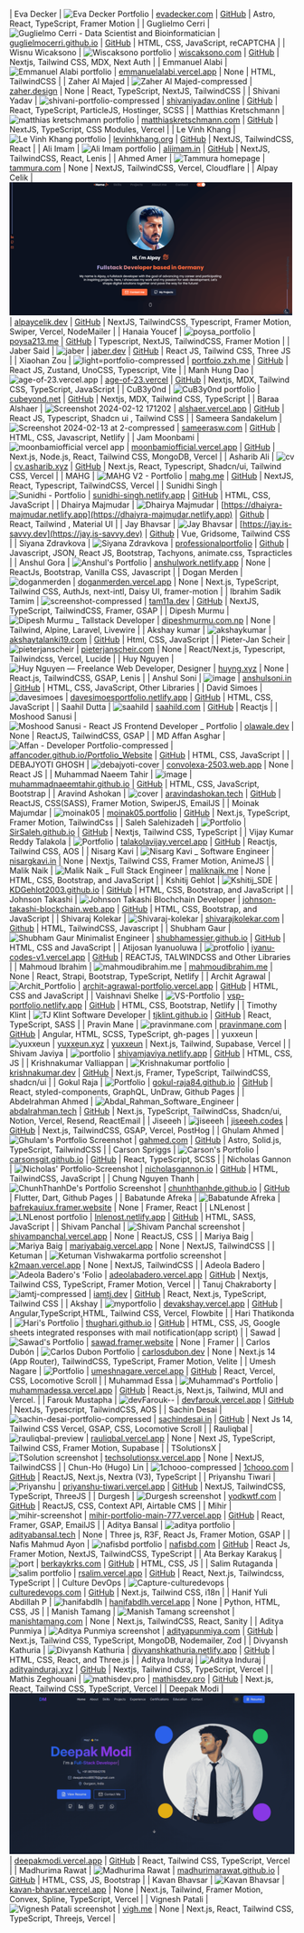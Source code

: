| Eva Decker | ![Eva Decker Portfolio](https://github.com/Evavic44/portfolio-ideas/assets/4117920/466f86cd-ae24-454f-924b-5af6d419b5f6) | [evadecker.com](https://evadecker.com) | [GitHub](https://github.com/evadecker/evadecker.com) | Astro, React, TypeScript, Framer Motion |
| Guglielmo Cerri | ![Guglielmo Cerri - Data Scientist and Bioinformatician](https://github.com/Evavic44/portfolio-ideas/assets/53873209/ec76028c-0487-4a40-9919-5bded7b391f7) | [guglielmocerri.github.io](https://guglielmocerri.github.io) | [GitHub](https://github.com/GuglielmoCerri/GuglielmoCerri.github.io) | HTML, CSS, JavaScript, reCAPTCHA |
| Wisnu Wicaksono | ![Wiscaksono portfolio](https://github.com/Evavic44/portfolio-ideas/assets/53873209/462f6725-9c96-4d0f-be1c-ce27d9c782ad) | [wiscaksono.com](https://wiscaksono.com/) | [GitHub](https://github.com/wiscaksono/wiscaksono-site) | Nextjs, Tailwind CSS, MDX, Next Auth |
| Emmanuel Alabi | ![Emmanuel Alabi portfolio](https://github.com/Evavic44/portfolio-ideas/assets/49512755/c9a8959f-487c-4ad0-8003-27ed52aa00ed) | [emmanuelalabi.vercel.app](https://emmanuelalabi.vercel.app/) | None | HTML, TailwindCSS |
| Zaher Al Majed | ![Zaher Al Majed-compressed](https://github.com/Evavic44/portfolio-ideas/assets/53873209/1b1b4e1f-ad4f-4815-9449-8bd0d71570d2) | [zaher.design](https://zaher.design/) | None | React, TypeScript, NextJS, TailwindCSS |
| Shivani Yadav | ![shivani-portfolio-compressed](https://github.com/ShivaniYadav07/portfolio-ideas/assets/134120753/b816ca70-c4b8-4e32-8c82-1b7cf2f03295) | [shivaniyadav.online](https://shivaniyadav.online) | [GitHub](https://github.com/ShivaniYadav07/Portfolio) | React, TypeScript, ParticleJS, Hostinger, SCSS |
| Matthias Kretschmann | ![matthias kretschmann portfolio](https://github.com/Evavic44/portfolio-ideas/assets/53873209/69ad4ade-73e3-4dd5-bacd-ad4c326a1d08) | [matthiaskretschmann.com](https://matthiaskretschmann.com/) | [GitHub](https://github.com/kremalicious/portfolio) | NextJS, TypeScript, CSS Modules, Vercel |
| Le Vinh Khang | ![Le Vinh Khang portfolio](https://github.com/Evavic44/portfolio-ideas/assets/53873209/563a8446-1886-41d1-8954-999023d3d7b7) | [levinhkhang.org](https://levinhkhang.org/) | [GitHub](https://github.com/levinhkhangzz/personal-website) | NextJS, TailwindCSS, React |
| Ali Imam | ![Ali Imam portfolio](https://github.com/Evavic44/portfolio-ideas/assets/53873209/e83f0004-b7c9-4a50-9c79-e2299e5fa864) | [aliimam.in](https://www.aliimam.in/) | [GitHub](https://github.com/aliimam-in/aliimam) | NextJS, TailwindCSS, React, Lenis |
| Ahmed Amer | ![Tammura homepage](https://github.com/Evavic44/portfolio-ideas/assets/53873209/f4f03d80-b602-4598-bb52-659f49ea2fc1) | [tammura.com](https://tammura.com/) | None | NextJS, TailwindCSS, Vercel, Cloudflare |
| Alpay Celik | ![Alpay Celik homepage](https://raw.githubusercontent.com/AlpayC/portfolio_site/main/fullpage.png) | [alpaycelik.dev](https://alpaycelik.dev/) | [GitHub](https://github.com/AlpayC/portfolio_site) | NextJS, TailwindCSS, Typescript, Framer Motion, Swiper, Vercel, NodeMailer |
| Hanaia Youcef | ![poysa_portfolio](https://github.com/Evavic44/portfolio-ideas/assets/96303710/09a844b7-ec18-4ce7-97b9-a9fa17a6f4d2) | [poysa213.me](https://poysa213.me/) | [GitHub](https://github.com/poysa213/portfolio) | Typescript, NextJS, TailwindCSS, Framer Motion |
| Jaber Said | ![jaber](https://github.com/Jaber-Saed/portfolio-ideas/assets/92320333/840a4a26-325f-44ca-b6b6-01c348f046b1) | [jaber.dev](https://jaber.dev) | [GitHub](https://github.com/Jaber-Saed/3d-protfoluo) | React JS, Tailwind CSS, Three JS |
| Xiaohan Zou | ![light=portfolio-compressed](https://github.com/RahulKRaj7/portfolio-ideas/assets/113328473/689fec1a-dd19-42d5-986c-965a8893d9cd) | [portfoio.zxh.me](https://portfolio.zxh.me/) | [GitHub](https://github.com/Renovamen/playground-macos) | React JS, Zustand, UnoCSS, Typescript, Vite |
| Manh Hung Dao | ![age-of-23.vercel.app](https://github.com/Evavic44/portfolio-ideas/assets/81293286/c5993193-de95-4289-bba6-ba47e30a9c7f) | [age-of-23.vercel](https://age-of-23.vercel.app/) | [GitHub](https://github.com/mahhung12/AgeOf23) | Nextjs, MDX, Tailwind CSS, TypeScript, JavaScript |
| CuB3y0nd | ![CuB3y0nd portfolio](https://github.com/Evavic44/portfolio-ideas/assets/91041570/fce4f9d4-80d9-48b3-b439-bade2f671d95) | [cubeyond.net](https://cubeyond.net) | [GitHub](https://github.com/CuB3y0nd/cubeyond.net) | Nextjs, MDX, Tailwind CSS, TypeScript |
| Baraa Alshaer | ![Screenshot 2024-02-12 171202](https://github.com/Evavic44/portfolio-ideas/assets/89737291/32e7df8d-9c05-4110-9716-abe98699fa56) | [alshaer.vercel.app](https://alshaer.vercel.app/) | [GitHub](https://github.com/balshaer/alshaer) | React JS, Typescript, Shadcn ui , Tailwind CSS |
| Sameera Sandakelum | ![Screenshot 2024-02-13 at 2-compressed](https://github.com/sameerasw/portfolio-ideas/assets/68902530/795476a2-f048-49d9-9ce1-74e5abfa9269) | [sameerasw.com](https://sameerasw.com/) | [GitHub](https://github.com/sameerasw/sameerasw.com) | HTML, CSS, Javascript, Netlify |
| Jam Moonbami | ![moonbamiofficial vercel app](https://github.com/MoonbamiOfficial/portfolio-ideas/assets/141120384/bba11386-7807-486d-95e2-39eee7bb89fd) | [moonbamiofficial.vercel.app](https://moonbamiofficial.vercel.app) | [GitHub](https://github.com/MoonbamiOfficial/dev-portfolio) | Next.js, Node.js, React, Tailwind CSS, MongoDB, Vercel |
| Asharib Ali | ![cv](https://github.com/Evavic44/portfolio-ideas/assets/102221198/c08ac4bc-f5d9-4115-89c9-e31f244428e2) | [cv.asharib.xyz](https://cv.asharib.xyz/) | [GitHub](https://github.com/AsharibAli/cv) | Next.js, React, Typescript, Shadcn/ui, Tailwind CSS, Vercel |
| MAHG | ![MAHG V2 - Portfolio](https://github.com/mahg0899/portfolio-ideas/assets/46274461/dfcd679a-924a-4a96-b513-a374790ff8ab) | [mahg.me](https://mahg.me) | [GitHub](https://github.com/mahg0899/mahgv2) | NextJS, React, Typescript, TailwindCSS, Vercel |
| Sunidhi Singh | ![Sunidhi - Portfolio](https://github.com/Evavic44/portfolio-ideas/assets/62628408/8834605e-e1b1-47a9-8fea-ad6886ded87e) | [sunidhi-singh.netlify.app](https://sunidhi-singh.netlify.app/) | [GitHub](https://github.com/sunidhi014) | HTML, CSS, JavaScript |
| Dhairya Majmudar | ![Dhairya Majmudar](https://github.com/DhairyaMajmudar/portfolio-ideas/assets/124715224/51942f9f-adc8-43e9-ae02-c0009ca3ea4f) | [https://dhaiyra-majmudar.netlify.app](https://dhaiyra-majmudar.netlify.app) | [Github](https://github.com/DhairyaMajmudar/Personal-Portfolio) | React, Tailwind , Material UI |
| Jay Bhavsar | ![Jay Bhavsar](https://github.com/jbhv12/portfolio-ideas/assets/12010616/2fa35af8-eb56-4731-afb5-678c93c1b77d) | [https://jay.is-savvy.dev](https://jay.is-savvy.dev) | [Github](https://github.com/jbhv12/portfolio) | Vue, Gridsome, Tailwind CSS |
| Siyana Zdravkova | ![Siyana Zdravkova](https://github.com/Evavic44/portfolio-ideas/assets/52591976/7d91285a-0e1e-4f2c-8c59-c0c33ce61092) | [professionalportfolio](https://bluebutterflies.github.io/professionalportfolio/) | [Github](https://github.com/BlueButterflies/professionalportfolio) | Javascript, JSON, React JS, Bootstrap, Tachyons, animate.css, Tspracticles |
| Anshul Gora | ![Anshul's Portfolio](https://github.com/Evavic44/portfolio-ideas/assets/75837854/35c37ffc-3ad2-4a76-823e-b4d5158306db) | [anshulwork.netlify.app](https://anshulwork.netlify.app/) | None | ReactJs, Bootstrap, Vanilla CSS, Javascript |
| Dogan Merden | ![doganmerden](https://github.com/adambornrepo/portfolio-ideas/assets/121860189/17eb33c3-27a1-409a-8342-9ff9d38e25ca) | [doganmerden.vercel.app](https://doganmerden.vercel.app/) | None | Next.js, TypeScript, Tailwind CSS, AuthJs, next-intl, Daisy UI, framer-motion |
| Ibrahim Sadik Tamim | ![screenshot-compressed](https://tam11a.dev/screenshot-compressed.png) | [tam11a.dev](https://tam11a.dev) | [GitHub](https://github.com/tam11a/tam11a.dev) | NextJS, TypeScript, TailwindCSS, Framer, GSAP |
| Dipesh Murmu | ![Dipesh Murmu _ Tallstack Developer](https://github.com/user-attachments/assets/33675b3c-19bb-44d4-9218-7180d66b1184) | [dipeshmurmu.com.np](https://dipeshmurmu.com.np/) | None | Tailwind, Alpine, Laravel, Livewire |
| Akshay kumar | ![akshaykumar](https://github.com/akshaytalanki19/portfolio-ideas/assets/110332292/4598f249-9847-4f7e-87ca-05f8f864dce1) | [akshaytalanki19.com](https://akshaytalanki.netlify.app/) | [GitHub](https://github.com/akshaytalanki19/portfolio) | Html, CSS, JavaScript |
| Pieter-Jan Scheir | ![pieterjanscheir](https://github.com/Evavic44/portfolio-ideas/assets/56866152/a2389222-c8f0-4c0f-ae10-472cd7b6f5a0) | [pieterjanscheir.com](https://www.pieterjanscheir.com/) | None | React/Next.js, Typescript, Tailwindcss, Vercel, Lucide |
| Huy Nguyen | ![Huy Nguyen — Freelance Web Developer, Designer](https://github.com/Evavic44/portfolio-ideas/assets/53873209/1ebb8e46-9ae2-46fb-a151-190cc1bfdf23) | [huyng.xyz](https://www.huyng.xyz/) | None | React.js, TailwindCSS, GSAP, Lenis |
| Anshul Soni | ![image](https://github.com/anshulsoni2010/adding-my-portfolio-ideas/assets/102960277/875d5d3d-d235-422a-ab52-abe2d5f73f2e) | [anshulsoni.in](https://www.anshulsoni.in/) | [GitHub](https://github.com/anshulsoni2010/portfolio-website) | HTML, CSS, JavaScript, Other Libraries |
| David Simoes | ![davesimoes](https://github.com/DaveSimoes/portfolio-ideas/assets/109705197/f4ba1b4c-bf4b-4104-addd-b5cecde3cb94) | [davesimoesportfolio.netlify.app](https://davesimoesportfolio.netlify.app/) | [GitHub](https://github.com/DaveSimoes/Developer.Portfolio) | HTML, CSS, JavaScript |
| Saahil Dutta | ![saahild](https://github.com/Evavic44/portfolio-ideas/assets/58448036/aad39399-a3cf-447c-94e9-6b547dbb2fcb) | [saahild.com](https://saahild.com/) | [GitHub](https://github.com/NeonGamerBot-QK/saahild.com) | Reactjs |
| Moshood Sanusi | ![Moshood Sanusi - React JS Frontend Developer _ Portfolio](https://github.com/Evavic44/portfolio-ideas/assets/53873209/67eba3f4-2e1c-423f-a486-34975df32aaa) | [olawale.dev](https://www.olawale.dev/) | None | ReactJS, TailwindCSS, GSAP |
| MD Affan Asghar | ![Affan - Developer Portfolio-compressed](https://github.com/Evavic44/portfolio-ideas/assets/53873209/8f59ccd6-19c0-4405-89aa-0885b38a39f0) | [affancoder.github.io/Portfolio_Website](https://affancoder.github.io/Portfolio_Website/) | [GitHub](https://github.com/affancoder/Portfolio_Website) | HTML, CSS, JavaScript |
| DEBAJYOTI GHOSH | ![debajyoti-cover](https://github.com/DGRYZER/portfolio-ideas/assets/62628408/aff74380-321d-4a21-999f-361903e3d647) | [convolexa-2503.web.app](https://convolexa-2503.web.app/) | None | React JS |
| Muhammad Naeem Tahir | ![image](https://github.com/muhammadnaeemtahir/portfolio-ideas/assets/95528641/f38155ca-b531-45e4-b9f4-f89882d1efee) | [muhammadnaeemtahir.github.io](https://muhammadnaeemtahir.github.io/) | [GitHub](https://github.com/muhammadnaeemtahir/muhammadnaeemtahir.github.io) | HTML, CSS, JavaScript, Bootstrap |
| Aravind Ashokan | ![cover](https://github.com/code-lover636/portfolio-ideas/assets/77882744/3fc8e8fd-be7d-49c5-aa7e-05bd5b77947c) | [aravindashokan.tech](https://aravindashokan.tech) | [GitHub](https://github.com/code-lover636/aravindashokan) | ReactJS, CSS(SASS), Framer Motion, SwiperJS, EmailJS |
| Moinak Majumdar | ![moinak05](https://github.com/Moinak-Majumdar/portfolio-ideas/assets/99950805/4949bcb5-6712-45a2-9e10-6f458ffb1fb6) | [moinak05.portfolio](https://moinak05.vercel.app/) | [GitHub](https://github.com/Moinak-Majumdar/portfolio) | Next.js, TypeScript, Framer Motion, TailwindCss |
| Saleh Salehizadeh | ![Portfolio](https://github.com/SirSaleh/portfolio-ideas/assets/7755345/a74dc18f-5739-4673-bb47-2b0c408059d9) | [SirSaleh.github.io](https://sirsaleh.github.io/Portfolio/) | [GitHub](https://github.com/SirSaleh/Portfolio) | Nextjs, Tailwind CSS, TypeScript |
| Vijay Kumar Reddy Talakola | ![Portfolio](https://github.com/VijayKumarReddyTalakola/portfolio-ideas/assets/109469574/c75a54c9-4f3b-47a3-920b-3da9f82ccb1c) | [talakolavijay.vercel.app](https://talakolavijay.vercel.app/) | [GitHub](https://github.com/VijayKumarReddyTalakola/MyPortFolio) | Reactjs, Tailwind CSS, AOS |
| Nisarg Kavi | ![Nisarg Kavi _ Software Engineer](https://github.com/Evavic44/portfolio-ideas/assets/53873209/219370ad-c82b-43bc-a319-35d00dcf9b61) | [nisargkavi.in](https://www.nisargkavi.in/) | None | Nextjs, Tailwind CSS, Framer Motion, AnimeJS |
| Malik Naik | ![Malik Naik _ Full Stack Engineer](https://github.com/Evavic44/portfolio-ideas/assets/53873209/1724a180-1647-42cd-977e-161d8ed94418) | [maliknaik.me](https://www.maliknaik.me/) | None | HTML, CSS, Bootstrap, and JavaScript |
| Kshitij Gehlot | ![Kshitij_SDE](https://github.com/KDGehlot2003/portfolio-ideas/assets/97123008/0dadbdb3-2d5b-42dc-8c6f-5af25bc94fcb) | [KDGehlot2003.github.io](https://kdgehlot2003.github.io/Portfolio/) | [GitHub](https://github.com/KDGehlot2003/Portfolio) | HTML, CSS, Bootstrap, and JavaScript |
| Johnson Takashi | ![Johnson Takashi  Blochchain Developer](https://github.com/Evavic44/portfolio-ideas/assets/136550624/7a307c24-fa55-44b5-bcc2-c8997bb0f210) | [johnson-takashi-blockchain.web.app](https://johnson-takashi-blockchain.web.app/) | [GitHub](https://github.com/John-T45/John-T45.github.io) | HTML, CSS, Bootstrap, and JavaScript |
| Shivaraj Kolekar | ![Shivaraj-kolekar](https://github.com/Shivaraj-Kolekar/portfolio-ideas/assets/87165724/c838dc19-b23e-413b-83ae-e43211e87a5f) | [shivarajkolekar.com](https://shivaraj-portfolio.vercel.app/) | [Github](https://github.com/Shivaraj-Kolekar/portfolio) | HTML, TailwindCSS, Javascript |
| Shubham Gaur | ![Shubham Gaur Minimalist Engineer](https://i.ibb.co/5hmF1ch/Screenshot-2024-06-27-124604.png) | [shubhamessier.github.io](https://shubhamessier.github.io/portfolio) | [GitHub](https://github.com/shubhamessier/portfolio) | HTML, CSS and JavaScript |
| Atijosan Iyanuoluwa | ![protfolio](https://github.com/Evavic44/portfolio-ideas/assets/108562866/2421d6e6-0053-4714-8009-ffa90223353a) | [iyanu-codes-v1.vercel.app](https://iyanu-codes-v1.vercel.app/) | [GitHub](https://github.com/Iyanu1396) | REACTJS, TALWINDCSS and Other Libraries |
| Mahmoud Ibrahim | ![mahmoudibrahim.me](https://github.com/mahmoudgx/portfolio-ideas/assets/21027024/bac949d7-b209-424c-ace6-a57d067509c1) | [mahmoudibrahim.me](https://mahmoudibrahim.me) | None | React, Strapi, Bootstrap, TypeScript, Netlify |
| Archit Agrawal | ![Archit_Portfolio](https://github.com/user-attachments/assets/5915dab8-54cb-43b8-b847-b96bff570409) | [archit-agrawal-portfolio.vercel.app](https://archit-agrawal-portfolio.vercel.app/) | [GitHub](https://github.com/ArchitAgrawal25/Portfolio) | HTML, CSS and JavaScript |
| Vaishnavi Shelke | ![VS-Portfolio](https://github.com/user-attachments/assets/e8213586-99b9-435a-ac9f-7335fc3dcae3) | [vsp-portfolio.netlify.app](https://vsp-portfolio.netlify.app) | [GitHub](https://github.com/vaishnavishelke2021/Portfolio-Website) | HTML, CSS, Bootstrap, Netlify |
| Timothy Klint | ![TJ Klint Software Developer](https://github.com/user-attachments/assets/1897df67-24c7-418c-b96b-57d5b94b7e3b) | [tjklint.github.io](https://tjklint.github.io) | [GitHub](https://github.com/tjklint/tjklint.github.io) | React, TypeScript, SASS |
| Pravin Mane | ![pravinmane.com](https://github.com/user-attachments/assets/310d061d-ba72-45dd-b18f-32ca7536dab7) | [pravinmane.com](https://www.pravinmane.com/) | [GitHub](https://github.com/pravinmane1/Portfolio) | Angular, HTML, SCSS, TypeScript, gh-pages |
| yuxxeun | ![yuxxeun](https://github.com/user-attachments/assets/0008dca1-ade4-4baa-bb07-541efe93a824) | [yuxxeun.xyz](https://yuxxeun.xyz) | [yuxxeun](https://github.com/yuxxeun) | Next.js, Tailwind, Supabase, Vercel |
| Shivam Javiya | ![portfolio](https://github.com/user-attachments/assets/209954b3-0a7a-422a-b3ff-71178126d8cb) | [shivamjaviya.netlify.app](https://shivamjaviya.netlify.app/) | [GitHub](https://github.com/ShivamJaviya/Shivam_Portfolio) | HTML, CSS, JS |
| Krishnakumar Valliappan | ![Krishnakumar portfolio](https://github.com/user-attachments/assets/47417aec-3674-4e02-a459-2635bfee76e4) | [krishnakumar.dev](https://www.krishnakumar.dev/) | [GitHub](https://github.com/krishnavalliappan/portfolio-website) | Next.js, Framer, TypeScript, TailwindCSS, shadcn/ui |
| Gokul Raja | ![Portfolio](https://github.com/user-attachments/assets/59df372f-c338-4410-8b23-af2b21ffd705) | [gokul-raja84.github.io](https://gokul-raja84.github.io/) | [GitHub](https://github.com/Gokul-Raja84/gokul-raja84.github.io) | React, styled-components, GraphQL, UnDraw, Github Pages |
| Abdelrahman Ahmed | ![Abdal_Rahman_Software_Engineer](https://github.com/user-attachments/assets/8d323b25-452e-4541-8120-34f9e8868211) | [abdalrahman.tech](https://abdalrahman.tech) | [GitHub](https://github.com/AB-DALRAHM-AN) | Next.js, TypeScript, TailwindCss, Shadcn/ui, Notion, Vercel, Resend, ReactEmail |
| Jiseeeh | ![jiseeeh](https://github.com/user-attachments/assets/e15090ec-a4a2-49b4-9f02-07a127e7bd7a) | [jiseeeh.codes](https://jiseeeh.codes) | [GitHub](https://github.com/Jiseeeh/portfolio-revamp) | Next.js, TailwindCSS, GSAP, Vercel, PostHog |
| Ghulam Ahmed | ![Ghulam's Portfolio Screenshot](https://github.com/user-attachments/assets/7bb42754-c642-4031-98a2-f3cf12351947) | [gahmed.com](https://gahmed.com) | [GitHub](https://github.com/theghulam) | Astro, Solid.js, TypeScript, TailwindCSS |
| Carson Spriggs | ![Carson's Portfolio](https://github.com/user-attachments/assets/ebc39e5e-4cf5-4852-8649-81a41a772130) | [carsonsgit.github.io](https://carsonsgit.github.io/) | [GitHub](https://github.com/carsonSgit/carsonsgit.github.io) | React, TypeScript, SCSS |
| Nicholas Gannon | ![Nicholas' Portfolio-Screenshot](https://github.com/user-attachments/assets/a9fe6bee-fe62-4275-8078-cc0dcbff4957) | [nicholasgannon.io](https://nicholasgannon.io/) | [GitHub](https://github.com/NicholasGannon/Portfolio) | HTML, TailwindCSS, JavaScript |
| Chung Nguyen Thanh | ![ChunhThanhDe's Portfolio Screenshot](https://github.com/user-attachments/assets/1d84ec41-2003-4dbf-a147-0bf6e557464c) | [chunhthanhde.github.io](https://chunhthanhde.github.io) | [GitHub](https://github.com/chunhthanhde) | Flutter, Dart, Github Pages |
| Babatunde Afreka | ![Babatunde Afreka](https://github.com/user-attachments/assets/40998efa-1242-4a34-bbd0-0c8f52bae569) | [bafrekauiux.framer.website](https://bafrekauiux.framer.website/) | None | Framer, React |
| LNLenost | ![LNLenost portfolio](https://github.com/user-attachments/assets/04257cca-db69-4917-97c0-6e8d44d8599c) | [lnlenost.netlify.app](https://lnlenost.netlify.app/) | [GitHub](https://github.com/LNLenost/lnlenost.github.io) | HTML, SASS, JavaScript |
| Shivam Panchal | ![Shivam Panchal screenshot](https://github.com/user-attachments/assets/a2eee35e-c4d9-40e0-b426-97173a921888) | [shivampanchal.vercel.app](https://shivampanchal.vercel.app/) | None | ReactJS, CSS |
| Mariya Baig | ![Mariya Baig](https://github.com/user-attachments/assets/a84c4d58-5d4b-4750-aecc-1111c13c4f8d) | [mariyabaig.vercel.app](https://mariyabaig.vercel.app/) | None | NextJS, TailwindCSS |
| Ketuman | ![Ketuman Vishwakarma portfolio screenshot](https://github.com/user-attachments/assets/2eeb3d2a-47b4-4646-ae43-3205558c2077) | [k2maan.vercel.app](https://k2maan.vercel.app/) | None | NextJS, TailwindCSS |
| Adeola Badero | ![Adeola Badero's 'Folio](https://github.com/user-attachments/assets/e9f4789e-0544-4294-873b-1b46d980acbe) | [adeolabadero.vercel.app](https://adeolabadero.vercel.app) | [GitHub](https://github.com/adex-hub/ade-folio) | Nextjs, Tailwind CSS, TypeScript, Framer Motion, Vercel |
| Tanuj Chakraborty | ![iamtj-compressed](https://github.com/user-attachments/assets/45d52df4-fa11-40e5-a99a-366af986a7b5) | [iamtj.dev](iamtj.dev) | [GitHub](https://github.com/i-am-tj/iamtj.dev) | React, Next.js, TypeScript, Tailwind CSS |
| Akshay | ![myportfolio](https://github.com/user-attachments/assets/dae45cc1-2a79-44de-9166-df645d9314ec) | [devakshay.vercel.app](https://devakshay.vercel.app) | [GitHub](https://github.com/Akshayp2002) | Angular,TypeScript,HTML, Tailwind CSS, Vercel, Flowbite |
| Hari Thatikonda | ![Hari's Portfolio](https://github.com/user-attachments/assets/ab2ffdbe-bf3b-459f-97f5-621754bc8699) | [thughari.github.io](https://thughari.github.io) | [GitHub](https://github.com/thughari/thughari.github.io) | HTML, CSS, JS, Google sheets integrated responses with mail notification(app script) |
| Sawad | ![Sawad's Portfolio](https://github.com/user-attachments/assets/d369bb33-81e1-469d-b8ea-5e815f44683a) | [sawad.framer.website](https://sawad.framer.website/) | None | Framer |
| Carlos Dubón | ![Carlos Dubon Portfolio](https://github.com/user-attachments/assets/174443cc-d0fe-4d0c-85d8-7e1a11e1d861) | [carlosdubon.dev](https://carlosdubon.dev) | None | Next.js 14 (App Router), TailwindCSS, TypeScript, Framer Motion, Velite |
| Umesh Nagare | ![Portfolio](https://github.com/user-attachments/assets/965c1482-ba68-42f1-8a35-d9432245f9fd) | [umeshnagare.vercel.app](https://umeshnagare.vercel.app) | [GitHub](https://github.com/Algoture/PortFolio) | React, Vercel, CSS, Locomotive Scroll |
| Muhammad Essa | ![Muhammad's Portfolio](https://github.com/user-attachments/assets/d89bdcc9-af16-4238-8cfa-4404182aae0c) | [muhammadessa.vercel.app](https://muhammadessa.vercel.app/) | [GitHub](https://github.com/imuhammadessa) | React.js, Next.js, Tailwind, MUI and Vercel. |
| Farouk Mustapha | ![devFarouk--](https://github.com/user-attachments/assets/b838cec5-83ea-438d-8cf7-78ffd2e50794) | [devfarouk.vercel.app](https://devfarouk.vercel.app/) | [GitHub](https://github.com/Farouk-ayo/devfarouk) | NextJs, Typescript, TailwindCSS, AOS |
| Sachin Desai | ![sachin-desai-portfolio-compressed](https://github.com/user-attachments/assets/259f8197-9aa6-4e18-a2ed-0f81de07106f) | [sachindesai.in](https://sachindesai.in) | [GitHub](https://github.com/sachind3/finalportfolio) | Next Js 14, Tailwind CSS Vercel, GSAP, CSS, Locomotive Scroll |
| Rauliqbal | ![rauliqbal-preview](https://github.com/user-attachments/assets/dbe29f36-a04f-4305-92e6-2b36b84fdc4a) | [rauliqbal.vercel.app](https://rauliqbal.vercel.app/) | None | Next JS, TypeScript, Tailwind CSS, Framer Motion, Supabase |
| TSolutionsX | ![TSolution screenshot](https://github.com/user-attachments/assets/9e9746e9-c6d5-4e87-b1ef-66649606af08) | [techsolutionsx.vercel.app](https://techsolutionsx.vercel.app/) | None | NextJS, TailwindCSS |
| Chun-Ho (Hugo) Lin | ![1chooo-compressed](https://github.com/user-attachments/assets/6cbdefb3-a96f-47f3-80f1-d4ec55071cf5) | [1chooo.com](https://1chooo.com/) | [GitHub](https://github.com/1chooo/1chooo.com) | ReactJS, Next.js, Nextra (V3), TypeScript |
| Priyanshu Tiwari | ![Priyanshu](https://github.com/user-attachments/assets/b5b35fc7-89cd-4439-9fb1-802622e3ac2f) | [priyanshu-tiwari.vercel.app](https://priyanshu-tiwari.vercel.app/) | [GitHub](https://github.com/priyanshtiwari001/portfolio) | NextJS, TailwindCSS, TypeScript, ThreeJS |
| Durgesh | ![Durgesh screenshot](https://github.com/user-attachments/assets/efb56504-c4bf-460b-a92d-d5caabe67b59) | [yodkwtf.com](https://yodkwtf.com/) | [GitHub](https://github.com/yodkwtf/yodkwtf.com) | ReactJS, CSS, Context API, Airtable CMS |
| Mihir | ![mihir-screenshot](https://github.com/user-attachments/assets/360b7613-349f-4b97-bfaa-f7a491e0024d) | [mihir-portfolio-main-777.vercel.app](https://mihir-portfolio-main-777.vercel.app/) | [GitHub](https://github.com/MIHIR2006/mihir-portfolio) | React, Framer, GSAP, EmailJS |
| Aditya Bansal | ![aditya portfolio](https://github.com/user-attachments/assets/71506a08-c688-4874-b356-dd669f94bafc) | [adityabansal.tech](https://www.adityabansal.tech/) | None | Three js, R3F, React Js, Framer Motion, GSAP |
| Nafis Mahmud Ayon | ![nafisbd portfolio](https://github.com/user-attachments/assets/70a0398d-246b-46aa-86c4-41b02aed56f5) | [nafisbd.com](https://nafisbd.com/) | [GitHub](https://github.com/NafisMahmudAyon/Portfolio-NafisBd.com-v2) | React Js, Framer Motion, NextJS, TailwindCSS, TypeScript |
| Ata Berkay Karakuş | ![port](https://github.com/user-attachments/assets/79981fa1-5b5b-4b5c-9a29-dfce53f2ea01) | [berkaykrks.com](https://berkaykrks.netlify.app/) | [GitHub](https://github.com/berkaykrks/personal-website) | HTML, CSS, JS |
| Salim Rutaganda | ![salim portfolio](https://github.com/user-attachments/assets/37814bfc-a745-432d-8526-e1df45757a13) | [rsalim.vercel.app](https://www.rsalim.vercel.app/) | [GitHub](https://github.com/rutaganda-salim/devfolio) | React, Next.js, Tailwindcss, TypeScript |
| Culture DevOps | ![Capture-culturedevops](https://github.com/user-attachments/assets/80927193-1f1d-433b-a109-504c86067297) | [culturedevops.com](https://culturedevops.com/en) | [GitHub](https://github.com/CultureDevOps/blog) | Next.js, Tailwind CSS, i18n |
| Hanif Yuli Abdillah P | ![hanifabdlh](https://github.com/user-attachments/assets/610c6585-7f32-415e-8abe-e5066404363b) | [hanifabdlh.vercel.app](https://hanifabdlh.vercel.app/) | None | Python, HTML, CSS, JS |
| Manish Tamang | ![Manish Tamang screenshot](https://github.com/user-attachments/assets/e0171048-0f49-4886-af41-4ca1a99670af) | [manishtamang.com](https://manishtamang.com/) | None | Next.js, TailwindCSS, React, Sanity |
| Aditya Punmiya | ![Aditya Punmiya screenshot](https://github.com/user-attachments/assets/a2bc432a-7c5a-48d8-8f83-0796184f0dea) | [adityapunmiya.com](https://adityapunmiya.com/) | [GitHub](https://github.com/Aditya-0011/portfolio-website) | Next.js, Tailwind CSS, TypeScript, MongoDB, Nodemailer, Zod |
| Divyansh Kathuria | ![Divyansh Kathuria](https://github.com/user-attachments/assets/4bb260ed-881b-482d-abee-4b33f2baef30) | [divyanshkathuria.netlify.app](https://divyanshkathuria.netlify.app/) | [GitHub](https://github.com/DIVYANSHKATHURIA) | HTML, CSS, React, and Three.js |
| Aditya Induraj | ![Aditya Induraj](https://github.com/user-attachments/assets/1285ac0f-13a2-4b79-959f-7eff2cf294e1) | [adityainduraj.xyz](https://adityainduraj.xyz) | [GitHub](https://github.com/adityainduraj) | Nextjs, Tailwind CSS, TypeScript, Vercel |
| Mathis Zeghouani | ![mathisdev.pro](https://github.com/user-attachments/assets/228f65af-4d2f-4e27-a09f-0cffc9025d56) | [mathisdev.pro](https://mathisdev.pro) | [GitHub](https://github.com/mathisdev7/my-portfolio) | Next.js, React, Tailwind CSS, TypeScript, Vercel |
| Deepak Modi | ![Deepak Modi](https://raw.githubusercontent.com/decodewithdeepak/Portfolio/refs/heads/main/public/assets/portfolio.png) | [deepakmodi.vercel.app](https://deepakmodi.vercel.app/) | [GitHub](https://github.com/decodewithdeepak/Portfolio) | React, Tailwind CSS, TypeScript, Vercel |
| Madhurima Rawat | ![Madhurima Rawat](https://github.com/user-attachments/assets/f20ecf03-1cb0-43d9-a568-ae61a7b051e7) | [madhurimarawat.github.io](https://madhurimarawat.github.io/Portfolio-Website/) | [GitHub](https://github.com/madhurimarawat/Portfolio-Website) | HTML, CSS, JS, Bootstrap |
| Kavan Bhavsar | ![Kavan Bhavsar](https://github.com/user-attachments/assets/73f5c775-ccde-492c-80ba-fce460614288) | [kavan-bhavsar.vercel.app](https://kavan-bhavsar.vercel.app) | None | Next.js, Tailwind, Framer Motion, Convex, Spline, TypeScript, Vercel |
| Vignesh Patali | ![Vignesh Patali screenshot](https://github.com/user-attachments/assets/628e1238-4682-4d3f-89b8-5fab71f38924) | [vigh.me](https://vigh.me/) | None | Next.js, React, Tailwind CSS, TypeScript, Threejs, Vercel |
